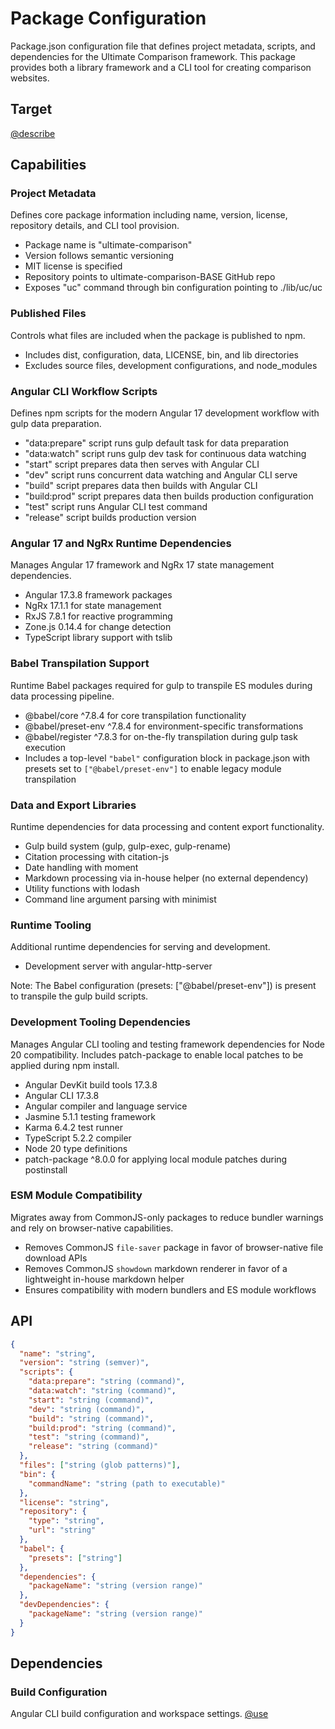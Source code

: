 # Package Configuration

Package.json configuration file that defines project metadata, scripts, and dependencies for the Ultimate Comparison framework. This package provides both a library framework and a CLI tool for creating comparison websites.

## Target

[@describe](../package.json)

## Capabilities

### Project Metadata

Defines core package information including name, version, license, repository details, and CLI tool provision.

- Package name is "ultimate-comparison"
- Version follows semantic versioning
- MIT license is specified
- Repository points to ultimate-comparison-BASE GitHub repo
- Exposes "uc" command through bin configuration pointing to ./lib/uc/uc

### Published Files

Controls what files are included when the package is published to npm.

- Includes dist, configuration, data, LICENSE, bin, and lib directories
- Excludes source files, development configurations, and node_modules

### Angular CLI Workflow Scripts

Defines npm scripts for the modern Angular 17 development workflow with gulp data preparation.

- "data:prepare" script runs gulp default task for data preparation
- "data:watch" script runs gulp dev task for continuous data watching
- "start" script prepares data then serves with Angular CLI
- "dev" script runs concurrent data watching and Angular CLI serve
- "build" script prepares data then builds with Angular CLI
- "build:prod" script prepares data then builds production configuration
- "test" script runs Angular CLI test command
- "release" script builds production version

### Angular 17 and NgRx Runtime Dependencies

Manages Angular 17 framework and NgRx 17 state management dependencies.

- Angular 17.3.8 framework packages
- NgRx 17.1.1 for state management
- RxJS 7.8.1 for reactive programming
- Zone.js 0.14.4 for change detection
- TypeScript library support with tslib

### Babel Transpilation Support

Runtime Babel packages required for gulp to transpile ES modules during data processing pipeline.

- @babel/core ^7.8.4 for core transpilation functionality
- @babel/preset-env ^7.8.4 for environment-specific transformations
- @babel/register ^7.8.3 for on-the-fly transpilation during gulp task execution
- Includes a top-level `"babel"` configuration block in package.json with presets set to `["@babel/preset-env"]` to enable legacy module transpilation

### Data and Export Libraries

Runtime dependencies for data processing and content export functionality.

- Gulp build system (gulp, gulp-exec, gulp-rename)
- Citation processing with citation-js
- Date handling with moment
- Markdown processing via in-house helper (no external dependency)
- Utility functions with lodash
- Command line argument parsing with minimist

### Runtime Tooling

Additional runtime dependencies for serving and development.

- Development server with angular-http-server

Note: The Babel configuration (presets: ["@babel/preset-env"]) is present to transpile the gulp build scripts.

### Development Tooling Dependencies

Manages Angular CLI tooling and testing framework dependencies for Node 20 compatibility. Includes patch-package to enable local patches to be applied during npm install.

- Angular DevKit build tools 17.3.8
- Angular CLI 17.3.8
- Angular compiler and language service
- Jasmine 5.1.1 testing framework
- Karma 6.4.2 test runner
- TypeScript 5.2.2 compiler
- Node 20 type definitions
- patch-package ^8.0.0 for applying local module patches during postinstall

### ESM Module Compatibility

Migrates away from CommonJS-only packages to reduce bundler warnings and rely on browser-native capabilities.

- Removes CommonJS `file-saver` package in favor of browser-native file download APIs
- Removes CommonJS `showdown` markdown renderer in favor of a lightweight in-house markdown helper
- Ensures compatibility with modern bundlers and ES module workflows

## API

```json { .api }
{
  "name": "string",
  "version": "string (semver)",
  "scripts": {
    "data:prepare": "string (command)",
    "data:watch": "string (command)",
    "start": "string (command)",
    "dev": "string (command)",
    "build": "string (command)",
    "build:prod": "string (command)",
    "test": "string (command)",
    "release": "string (command)"
  },
  "files": ["string (glob patterns)"],
  "bin": {
    "commandName": "string (path to executable)"
  },
  "license": "string",
  "repository": {
    "type": "string",
    "url": "string"
  },
  "babel": {
    "presets": ["string"]
  },
  "dependencies": {
    "packageName": "string (version range)"
  },
  "devDependencies": {
    "packageName": "string (version range)"
  }
}
```

## Dependencies

### Build Configuration

Angular CLI build configuration and workspace settings.
[@use](../angular.json)
